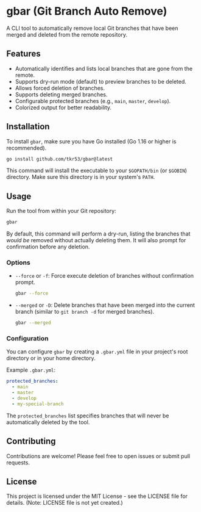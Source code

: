# gbar (Git Branch Auto Remove)

A CLI tool to automatically remove local Git branches that have been merged and deleted from the remote repository.

## Features

- Automatically identifies and lists local branches that are gone from the remote.
- Supports dry-run mode (default) to preview branches to be deleted.
- Allows forced deletion of branches.
- Supports deleting merged branches.
- Configurable protected branches (e.g., `main`, `master`, `develop`).
- Colorized output for better readability.

## Installation

To install `gbar`, make sure you have Go installed (Go 1.16 or higher is recommended).

```bash
go install github.com/tkr53/gbar@latest
```

This command will install the executable to your `$GOPATH/bin` (or `$GOBIN`) directory. Make sure this directory is in your system's `PATH`.

## Usage

Run the tool from within your Git repository:

```bash
gbar
```

By default, this command will perform a dry-run, listing the branches that *would be* removed without actually deleting them. It will also prompt for confirmation before any deletion.

### Options

- `--force` or `-f`: Force execute deletion of branches without confirmation prompt.

  ```bash
  gbar --force
  ```

- `--merged` or `-D`: Delete branches that have been merged into the current branch (similar to `git branch -d` for merged branches).

  ```bash
  gbar --merged
  ```

### Configuration

You can configure `gbar` by creating a `.gbar.yml` file in your project's root directory or in your home directory.

Example `.gbar.yml`:

```yaml
protected_branches:
  - main
  - master
  - develop
  - my-special-branch
```

The `protected_branches` list specifies branches that will never be automatically deleted by the tool.

## Contributing

Contributions are welcome! Please feel free to open issues or submit pull requests.

## License

This project is licensed under the MIT License - see the LICENSE file for details. (Note: LICENSE file is not yet created.)
